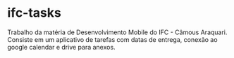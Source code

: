 # ifc-tasks
Trabalho da matéria de Desenvolvimento Mobile do IFC - Câmous Araquari. Consiste em um aplicativo de tarefas com datas de entrega, conexão ao google calendar e drive para anexos.
